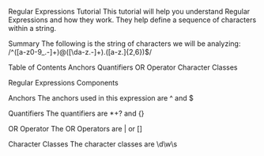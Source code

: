 Regular Expressions Tutorial
This tutorial will help you understand Regular Expressions and how they work.  They help define a sequence of characters within a string. 

Summary
The following is the string of characters we will be analyzing:
/^([a-z0-9_\.-]+)@([\da-z\.-]+)\.([a-z\.]{2,6})$/

Table of Contents
Anchors
Quantifiers
OR Operator
Character Classes

Regular Expressions Components

Anchors
The anchors used in this expression are ^ and $

Quantifiers
The quantifiers are *+? and {}

OR Operator
The OR Operators are | or []

Character Classes
The character classes are \d\w\s

